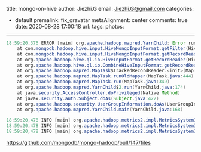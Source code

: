 title: mongo-on-hive
author: Jiezhi.G
email: Jiezhi.G@gmail.com
categories:
  - default
premalink: fix_gravatar
metaAlignment: center
comments: true
date: 2020-08-28 17:00:18
url:
tags:
photos:
---



<!--more-->





```java
18:59:20,376 ERROR [main] org.apache.hadoop.mapred.YarnChild: Error running child : java.lang.NoSuchMethodError: org.apache.hadoop.hive.ql.exec.Utilities.deserializeExpression(Ljava/lang/String;)Lorg/apache/hadoop/hive/ql/plan/ExprNodeGenericFuncDesc;
	at com.mongodb.hadoop.hive.input.HiveMongoInputFormat.getFilter(HiveMongoInputFormat.java:134)
	at com.mongodb.hadoop.hive.input.HiveMongoInputFormat.getRecordReader(HiveMongoInputFormat.java:103)
	at org.apache.hadoop.hive.ql.io.HiveInputFormat.getRecordReader(HiveInputFormat.java:295)
	at org.apache.hadoop.hive.ql.io.CombineHiveInputFormat.getRecordReader(CombineHiveInputFormat.java:685)
	at org.apache.hadoop.mapred.MapTask$TrackedRecordReader.<init>(MapTask.java:175)
	at org.apache.hadoop.mapred.MapTask.runOldMapper(MapTask.java:444)
	at org.apache.hadoop.mapred.MapTask.run(MapTask.java:349)
	at org.apache.hadoop.mapred.YarnChild$2.run(YarnChild.java:174)
	at java.security.AccessController.doPrivileged(Native Method)
	at javax.security.auth.Subject.doAs(Subject.java:422)
	at org.apache.hadoop.security.UserGroupInformation.doAs(UserGroupInformation.java:1875)
	at org.apache.hadoop.mapred.YarnChild.main(YarnChild.java:168)

18:59:20,478 INFO [main] org.apache.hadoop.metrics2.impl.MetricsSystemImpl: Stopping MapTask metrics system...
18:59:20,478 INFO [main] org.apache.hadoop.metrics2.impl.MetricsSystemImpl: MapTask metrics system stopped.
18:59:20,478 INFO [main] org.apache.hadoop.metrics2.impl.MetricsSystemImpl: MapTask metrics system shutdown complete.
```



https://github.com/mongodb/mongo-hadoop/pull/147/files